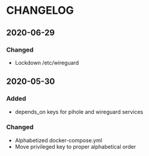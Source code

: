 # CHANGELOG

## 2020-06-29
### Changed
- Lockdown /etc/wireguard

## 2020-05-30
### Added
- depends_on keys for pihole and wireguard services
### Changed
- Alphabetized docker-compose.yml
- Move privileged key to proper alphabetical order

